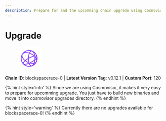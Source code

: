 ```yaml
---
description: Prepare for and the upcomming chain upgrade using Cosmovisor.
---
```


# Upgrade

<figure><img src="https://raw.githubusercontent.com/kj89/cosmos-images/main/logos/celestia.png" alt=""><figcaption></figcaption></figure>

**Chain ID**: blockspacerace-0 | **Latest Version Tag**: v0.12.1 | **Custom Port**: 120

{% hint style='info' %}
Since we are using Cosmovisor, it makes it very easy to prepare for upcomming upgrade.
You just have to build new binaries and move it into cosmovisor upgrades directory.
{% endhint %}

{% hint style='warning' %}
Currently there are no upgrades available for blockspacerace-0!
{% endhint %}
